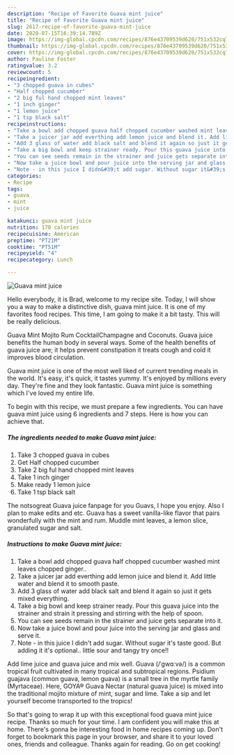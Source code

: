 ```yaml
---
description: "Recipe of Favorite Guava mint juice"
title: "Recipe of Favorite Guava mint juice"
slug: 2617-recipe-of-favorite-guava-mint-juice
date: 2020-07-15T16:39:14.789Z
image: https://img-global.cpcdn.com/recipes/876e43709539d620/751x532cq70/guava-mint-juice-recipe-main-photo.jpg
thumbnail: https://img-global.cpcdn.com/recipes/876e43709539d620/751x532cq70/guava-mint-juice-recipe-main-photo.jpg
cover: https://img-global.cpcdn.com/recipes/876e43709539d620/751x532cq70/guava-mint-juice-recipe-main-photo.jpg
author: Pauline Foster
ratingvalue: 3.2
reviewcount: 5
recipeingredient:
- "3 chopped guava in cubes"
- "Half chopped cucumber"
- "2 big ful hand chopped mint leaves"
- "1 inch ginger"
- "1 lemon juice"
- "1 tsp black salt"
recipeinstructions:
- "Take a bowl add chopped guava half chopped cucumber washed mint leaves chopped ginger.."
- "Take a juicer jar add everthing add lemon juice and blend it. Add little water and blend it to smooth paste."
- "Add 3 glass of water add black salt and blend it again so just it gets mixed everything."
- "Take a big bowl and keep strainer ready. Pour this guava juice into the strainer and strain it pressing and stirring with the help of spoon."
- "You can see seeds remain in the strainer and juice gets separate into it."
- "Now take a juice bowl and pour juice into the serving jar and glass and serve it."
- "Note - in this juice I didn&#39;t add sugar. Without sugar it&#39;s taste good. But adding it it&#39;s optional.. little sour and tangy try once!!"
categories:
- Recipe
tags:
- guava
- mint
- juice

katakunci: guava mint juice 
nutrition: 170 calories
recipecuisine: American
preptime: "PT21M"
cooktime: "PT51M"
recipeyield: "4"
recipecategory: Lunch

---
```



![Guava mint juice](https://img-global.cpcdn.com/recipes/876e43709539d620/751x532cq70/guava-mint-juice-recipe-main-photo.jpg)

Hello everybody, it is Brad, welcome to my recipe site. Today, I will show you a way to make a distinctive dish, guava mint juice. It is one of my favorites food recipes. This time, I am going to make it a bit tasty. This will be really delicious.

Guava Mint Mojito Rum CocktailChampagne and Coconuts. Guava juice benefits the human body in several ways. Some of the health benefits of guava juice are; it helps prevent constipation it treats cough and cold it improves blood circulation.

Guava mint juice is one of the most well liked of current trending meals in the world. It's easy, it's quick, it tastes yummy. It's enjoyed by millions every day. They're fine and they look fantastic. Guava mint juice is something which I've loved my entire life.


To begin with this recipe, we must prepare a few ingredients. You can have guava mint juice using 6 ingredients and 7 steps. Here is how you can achieve that.

<!--inarticleads1-->

##### The ingredients needed to make Guava mint juice:

1. Take 3 chopped guava in cubes
1. Get Half chopped cucumber
1. Take 2 big ful hand chopped mint leaves
1. Take 1 inch ginger
1. Make ready 1 lemon juice
1. Take 1 tsp black salt


The notsogreat Guava juice fanpage for you Guavs, I hope you enjoy. Also I plan to make edits and etc. Guava has a sweet vanilla-like flavor that pairs wonderfully with the mint and rum. Muddle mint leaves, a lemon slice, granulated sugar and salt. 

<!--inarticleads2-->

##### Instructions to make Guava mint juice:

1. Take a bowl add chopped guava half chopped cucumber washed mint leaves chopped ginger..
1. Take a juicer jar add everthing add lemon juice and blend it. Add little water and blend it to smooth paste.
1. Add 3 glass of water add black salt and blend it again so just it gets mixed everything.
1. Take a big bowl and keep strainer ready. Pour this guava juice into the strainer and strain it pressing and stirring with the help of spoon.
1. You can see seeds remain in the strainer and juice gets separate into it.
1. Now take a juice bowl and pour juice into the serving jar and glass and serve it.
1. Note - in this juice I didn&#39;t add sugar. Without sugar it&#39;s taste good. But adding it it&#39;s optional.. little sour and tangy try once!!


Add lime juice and guava juice and mix well. Guava (/ˈɡwɑːvə/) is a common tropical fruit cultivated in many tropical and subtropical regions. Psidium guajava (common guava, lemon guava) is a small tree in the myrtle family (Myrtaceae). Here, GOYA® Guava Nectar (natural guava juice) is mixed into the traditional mojito mixture of mint, sugar and lime. Take a sip and let yourself become transported to the tropics! 

So that's going to wrap it up with this exceptional food guava mint juice recipe. Thanks so much for your time. I am confident you will make this at home. There's gonna be interesting food in home recipes coming up. Don't forget to bookmark this page in your browser, and share it to your loved ones, friends and colleague. Thanks again for reading. Go on get cooking!
